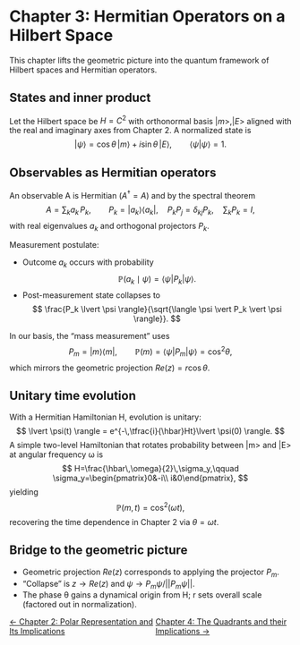 # Chapter 3: Hermitian Operators on a Hilbert Space

This chapter lifts the geometric picture into the quantum framework of Hilbert spaces and Hermitian operators.

## States and inner product

Let the Hilbert space be $H = C^2$ with orthonormal basis ${|m>, |E>}$ aligned with the real and imaginary axes from Chapter 2. A normalized state is
$$
\lvert \psi \rangle = \cos\theta\,\lvert m \rangle + i\sin\theta\,\lvert E \rangle,\qquad \langle \psi \vert \psi \rangle = 1.
$$

## Observables as Hermitian operators

An observable A is Hermitian ($A^\dagger = A$) and by the spectral theorem
$$
A = \sum_k a_k\, P_k,\qquad P_k = \lvert a_k\rangle\langle a_k \rvert,\quad P_kP_j=\delta_{kj}P_k,\quad \sum_k P_k=I,
$$
with real eigenvalues $a_k$ and orthogonal projectors $P_k$.

Measurement postulate:
- Outcome $a_k$ occurs with probability
$$
\mathbb{P}(a_k \mid \psi)=\langle \psi \vert P_k \vert \psi \rangle.
$$
- Post-measurement state collapses to
$$
\frac{P_k \lvert \psi \rangle}{\sqrt{\langle \psi \vert P_k \vert \psi \rangle}}.
$$

In our basis, the “mass measurement” uses
$$
P_m=\lvert m\rangle\langle m \rvert,\qquad \mathbb{P}(m)=\langle \psi \vert P_m \vert \psi \rangle=\cos^2\theta,
$$
which mirrors the geometric projection $Re(z) = r\cos\theta$.

## Unitary time evolution

With a Hermitian Hamiltonian H, evolution is unitary:
$$
\lvert \psi(t) \rangle = e^{-\,\tfrac{i}{\hbar}Ht}\lvert \psi(0) \rangle.
$$
A simple two-level Hamiltonian that rotates probability between |m> and |E> at angular frequency ω is
$$
H=\frac{\hbar\,\omega}{2}\,\sigma_y,\qquad 
\sigma_y=\begin{pmatrix}0&-i\\ i&0\end{pmatrix},
$$
yielding
$$
\mathbb{P}(m,t)=\cos^2(\omega t),
$$
recovering the time dependence in Chapter 2 via $θ = ω t$.

## Bridge to the geometric picture

- Geometric projection $Re(z)$ corresponds to applying the projector $P_m$.
- “Collapse” is $z → Re(z)$ and $ψ → P_mψ/||P_mψ||$.
- The phase θ gains a dynamical origin from H; r sets overall scale (factored out in normalization).

<div style="display:flex; justify-content:space-between; width:100%;">
  <a href="./CHAPTER2.md">← Chapter 2: Polar Representation and Its Implications</a>
  <a href="./CHAPTER4.md">Chapter 4: The Quadrants and their Implications →</a>
</div>